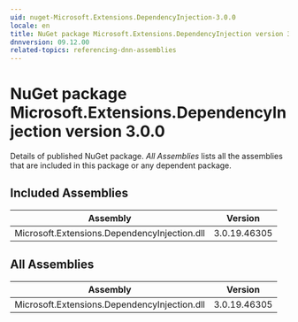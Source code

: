 ```yaml
---
uid: nuget-Microsoft.Extensions.DependencyInjection-3.0.0
locale: en
title: NuGet package Microsoft.Extensions.DependencyInjection version 3.0.0
dnnversion: 09.12.00
related-topics: referencing-dnn-assemblies
---
```


# NuGet package Microsoft.Extensions.DependencyInjection version 3.0.0
Details of published NuGet package.
*All Assemblies* lists all the assemblies that are included in this package or any dependent package.

## Included Assemblies

|Assembly|Version|
|---|---|
|Microsoft.Extensions.DependencyInjection.dll|3.0.19.46305|

## All Assemblies

|Assembly|Version|
|---|---|
|Microsoft.Extensions.DependencyInjection.dll|3.0.19.46305|

